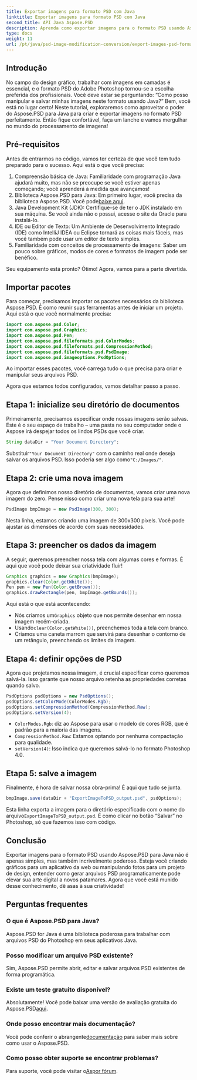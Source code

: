 ```yaml
---
title: Exportar imagens para formato PSD com Java
linktitle: Exportar imagens para formato PSD com Java
second_title: API Java Aspose.PSD
description: Aprenda como exportar imagens para o formato PSD usando Aspose.PSD para Java em um guia passo a passo simples. Perfeito para desenvolvedores e designers gráficos.
type: docs
weight: 11
url: /pt/java/psd-image-modification-conversion/export-images-psd-format/
---
```

## Introdução

No campo do design gráfico, trabalhar com imagens em camadas é essencial, e o formato PSD do Adobe Photoshop tornou-se a escolha preferida dos profissionais. Você deve estar se perguntando: “Como posso manipular e salvar minhas imagens neste formato usando Java?” Bem, você está no lugar certo! Neste tutorial, exploraremos como aproveitar o poder do Aspose.PSD para Java para criar e exportar imagens no formato PSD perfeitamente. Então fique confortável, faça um lanche e vamos mergulhar no mundo do processamento de imagens!

## Pré-requisitos

Antes de entrarmos no código, vamos ter certeza de que você tem tudo preparado para o sucesso. Aqui está o que você precisa:

1. Compreensão básica de Java: Familiaridade com programação Java ajudará muito, mas não se preocupe se você estiver apenas começando; você aprenderá à medida que avançamos!
2.  Biblioteca Aspose.PSD para Java: Em primeiro lugar, você precisa da biblioteca Aspose.PSD. Você pode[baixe aqui](https://releases.aspose.com/psd/java/).
3. Java Development Kit (JDK): Certifique-se de ter o JDK instalado em sua máquina. Se você ainda não o possui, acesse o site da Oracle para instalá-lo.
4. IDE ou Editor de Texto: Um Ambiente de Desenvolvimento Integrado (IDE) como IntelliJ IDEA ou Eclipse tornará as coisas mais fáceis, mas você também pode usar um editor de texto simples.
5. Familiaridade com conceitos de processamento de imagens: Saber um pouco sobre gráficos, modos de cores e formatos de imagem pode ser benéfico.

Seu equipamento está pronto? Ótimo! Agora, vamos para a parte divertida.

## Importar pacotes

Para começar, precisamos importar os pacotes necessários da biblioteca Aspose.PSD. É como reunir suas ferramentas antes de iniciar um projeto. Aqui está o que você normalmente precisa:

```java
import com.aspose.psd.Color;
import com.aspose.psd.Graphics;
import com.aspose.psd.Pen;
import com.aspose.psd.fileformats.psd.ColorModes;
import com.aspose.psd.fileformats.psd.CompressionMethod;
import com.aspose.psd.fileformats.psd.PsdImage;
import com.aspose.psd.imageoptions.PsdOptions;
```

Ao importar esses pacotes, você carrega tudo o que precisa para criar e manipular seus arquivos PSD.

Agora que estamos todos configurados, vamos detalhar passo a passo. 

## Etapa 1: inicialize seu diretório de documentos

Primeiramente, precisamos especificar onde nossas imagens serão salvas. Este é o seu espaço de trabalho – uma pasta no seu computador onde o Aspose irá despejar todos os lindos PSDs que você criar.

```java
String dataDir = "Your Document Directory";
```
 Substituir`"Your Document Directory"` com o caminho real onde deseja salvar os arquivos PSD. Isso poderia ser algo como`"C:/Images/"`. 

## Etapa 2: crie uma nova imagem

Agora que definimos nosso diretório de documentos, vamos criar uma nova imagem do zero. Pense nisso como criar uma nova tela para sua arte!

```java
PsdImage bmpImage = new PsdImage(300, 300);
```
Nesta linha, estamos criando uma imagem de 300x300 pixels. Você pode ajustar as dimensões de acordo com suas necessidades. 

## Etapa 3: preencher os dados da imagem

A seguir, queremos preencher nossa tela com algumas cores e formas. É aqui que você pode deixar sua criatividade fluir!

```java
Graphics graphics = new Graphics(bmpImage);
graphics.clear(Color.getWhite());
Pen pen = new Pen(Color.getBrown());
graphics.drawRectangle(pen, bmpImage.getBounds());
```
Aqui está o que está acontecendo:
-  Nós criamos um`Graphics` objeto que nos permite desenhar em nossa imagem recém-criada.
-  Usando`clear(Color.getWhite())`, preenchemos toda a tela com branco.
- Criamos uma caneta marrom que servirá para desenhar o contorno de um retângulo, preenchendo os limites da imagem.

## Etapa 4: definir opções de PSD

Agora que projetamos nossa imagem, é crucial especificar como queremos salvá-la. Isso garante que nosso arquivo retenha as propriedades corretas quando salvo.

```java
PsdOptions psdOptions = new PsdOptions();
psdOptions.setColorMode(ColorModes.Rgb);
psdOptions.setCompressionMethod(CompressionMethod.Raw);
psdOptions.setVersion(4);
```
- `ColorModes.Rgb`: diz ao Aspose para usar o modelo de cores RGB, que é padrão para a maioria das imagens.
- `CompressionMethod.Raw`: Estamos optando por nenhuma compactação para qualidade.
- `setVersion(4)`: Isso indica que queremos salvá-lo no formato Photoshop 4.0.

## Etapa 5: salve a imagem

Finalmente, é hora de salvar nossa obra-prima! É aqui que tudo se junta. 

```java
bmpImage.save(dataDir + "ExportImageToPSD_output.psd", psdOptions);
```
 Esta linha exporta a imagem para o diretório especificado com o nome do arquivo`ExportImageToPSD_output.psd`. É como clicar no botão “Salvar” no Photoshop, só que fazemos isso com código.

## Conclusão

Exportar imagens para o formato PSD usando Aspose.PSD para Java não é apenas simples, mas também incrivelmente poderoso. Esteja você criando gráficos para um aplicativo da web ou manipulando fotos para um projeto de design, entender como gerar arquivos PSD programaticamente pode elevar sua arte digital a novos patamares. Agora que você está munido desse conhecimento, dê asas à sua criatividade!

## Perguntas frequentes

### O que é Aspose.PSD para Java?
Aspose.PSD for Java é uma biblioteca poderosa para trabalhar com arquivos PSD do Photoshop em seus aplicativos Java.

### Posso modificar um arquivo PSD existente?
Sim, Aspose.PSD permite abrir, editar e salvar arquivos PSD existentes de forma programática.

### Existe um teste gratuito disponível?
 Absolutamente! Você pode baixar uma versão de avaliação gratuita do Aspose.PSD[aqui](https://releases.aspose.com/).

### Onde posso encontrar mais documentação?
 Você pode conferir o abrangente[documentação](https://reference.aspose.com/psd/java/) para saber mais sobre como usar o Aspose.PSD.

### Como posso obter suporte se encontrar problemas?
 Para suporte, você pode visitar o[Aspor fórum](https://forum.aspose.com/c/psd/34).